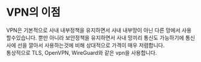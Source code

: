 # VPN의 이점
VPN은 기본적으로 사내 내부정책을 유지하면서 사내 내부망이 아닌 다른 망에서 사용할수있습니다. 
뿐만 아니라 보안정책을 유지하면서 사내 망끼리 통신도 가능하기에 통신사에 선을 깔아서 사용하는것에 비해 상대적으로 가격이 매우 저렴합니다.  
통상적으로 TLS, OpenVPN, WireGuard와 같은 vpn을 사용합니다.
 
